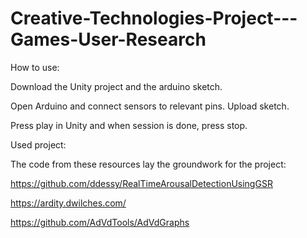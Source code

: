# Creative-Technologies-Project---Games-User-Research




How to use:

Download the Unity project and the arduino sketch.

Open Arduino and connect sensors to relevant pins. Upload sketch. 

Press play in Unity and when session is done, press stop.



Used project:

The code from these resources lay the groundwork for the project:

https://github.com/ddessy/RealTimeArousalDetectionUsingGSR

https://ardity.dwilches.com/

https://github.com/AdVdTools/AdVdGraphs
